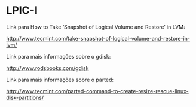 # LPIC-I

Link para How to Take ‘Snapshot of Logical Volume and Restore’ in LVM:

http://www.tecmint.com/take-snapshot-of-logical-volume-and-restore-in-lvm/

Link para mais informações sobre o gdisk:

http://www.rodsbooks.com/gdisk

Link para mais informações sobre o parted:

http://www.tecmint.com/parted-command-to-create-resize-rescue-linux-disk-partitions/
